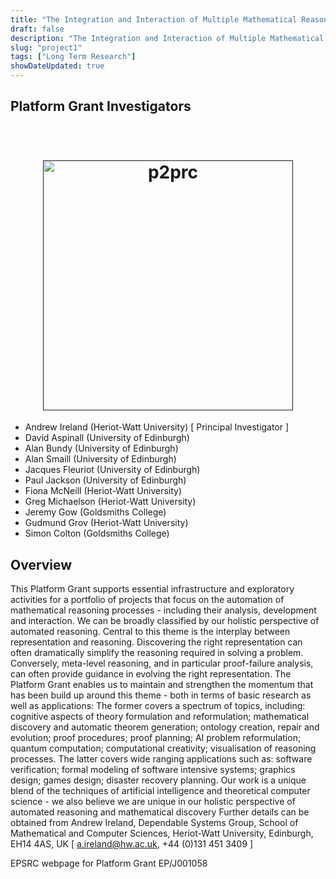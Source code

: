 ```yaml
---
title: "The Integration and Interaction of Multiple Mathematical Reasoning Processes."
draft: false
description: "The Integration and Interaction of Multiple Mathematical Reasoning Processes."
slug: "project1"
tags: ["Long Term Research"]
showDateUpdated: true
---
```


## Platform Grant Investigators

<h1 align="center">
  <br>
  <a href=""><img src="https://raw.githubusercontent.com/Akilan1999/p2p-rendering-computation/master/Docs/images/p2prclogo.png" alt="p2prc" width="400"></a>
  <br>
</h1>

- Andrew Ireland (Heriot-Watt University) [ Principal Investigator ]
- David Aspinall (University of Edinburgh)
- Alan Bundy (University of Edinburgh)
- Alan Smaill (University of Edinburgh)
- Jacques Fleuriot (University of Edinburgh)
- Paul Jackson (University of Edinburgh)
- Fiona McNeill (Heriot-Watt University)
- Greg Michaelson (Heriot-Watt University)
- Jeremy Gow (Goldsmiths College) 
- Gudmund Grov (Heriot-Watt University)
- Simon Colton (Goldsmiths College)

## Overview

This Platform Grant supports essential infrastructure and exploratory activities for a portfolio of projects that focus on the automation of mathematical reasoning processes - including their analysis, development and interaction. We can be broadly classified by our holistic perspective of automated reasoning. Central to this theme is the interplay between representation and reasoning. Discovering the right representation can often dramatically simplify the reasoning required in solving a problem. Conversely, meta-level reasoning, and in particular proof-failure analysis, can often provide guidance in evolving the right representation. The Platform Grant enables us to maintain and strengthen the momentum that has been build up around this theme - both in terms of basic research as well as applications: The former covers a spectrum of topics, including: cognitive aspects of theory formulation and reformulation; mathematical discovery and automatic theorem generation; ontology creation, repair and evolution; proof procedures; proof planning; AI problem reformulation; quantum computation; computational creativity; visualisation of reasoning processes. The latter covers wide ranging applications such as: software verification; formal modeling of software intensive systems; graphics design; games design; disaster recovery planning. Our work is a unique blend of the techniques of artificial intelligence and theoretical computer science - we also believe we are unique in our holistic perspective of automated reasoning and mathematical discovery
Further details can be obtained from Andrew Ireland, Dependable Systems Group, School of Mathematical and Computer Sciences, Heriot-Watt University, Edinburgh, EH14 4AS, UK [ a.ireland@hw.ac.uk, +44 (0)131 451 3409 ]

EPSRC webpage for Platform Grant EP/J001058
